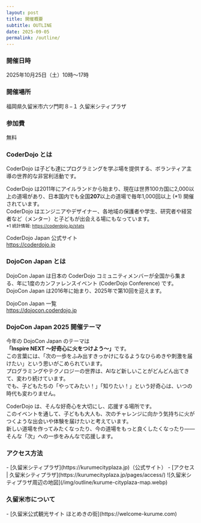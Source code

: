 ```yaml
---
layout: post
title: 開催概要
subtitle: OUTLINE
date: 2025-09-05
permalink: /outline/
---
```

<h3>開催日時</h3>
<time>2025年10月25日（土）10時〜17時</time>

<h3>開催場所</h3>
福岡県久留米市六ツ門町８−１
久留米シティプラザ

<h3>参加費</h3>
無料

<h3>CoderDojo とは</h3>
<p class="mb-4">
  CoderDojo は子ども達にプログラミングを学ぶ場を提供する、ボランティア主導の世界的な非営利活動です。
</p>

<p class="mb-4">
  CoderDojo は2011年にアイルランドから始まり、現在は世界100カ国に2,000以上の道場があり、日本国内でも全国<strong>207</strong>以上の道場で毎年1,000回以上 (*1) 開催されています。<br />
  CoderDojo はエンジニアやデザイナー、各地域の保護者や学生、研究者や経営者など（メンター）と子どもが出会える場にもなっています。<br />
  <small>*1 統計情報: <a class="underline" href="https://coderdojo.jp/stats" target="_blank">https://coderdojo.jp/stats</a></small>
</p>

CoderDojo Japan 公式サイト<br />
<a href="https://coderdojo.jp" target="_blank">https://coderdojo.jp</a>

<h3>DojoCon Japan とは</h3>
<p class="mb-4">
  DojoCon Japan は日本の CoderDojo コミュニティメンバーが全国から集まる、年に1度のカンファレンスイベント (CoderDojo Conference) です。<br />
  DojoCon Japan は2016年に始まり、2025年で第10回を迎えます。
</p>

DojoCon Japan 一覧<br />
<a href="https://dojocon.coderdojo.jp" target="_blank">https://dojocon.coderdojo.jp</a>

<h3>DojoCon Japan 2025 開催テーマ</h3>
<p class="mb-4">
  今年の DojoCon Japan のテーマは<strong>「Inspire NEXT 〜好奇心に火をつけよう〜」</strong>です。<br />
  この言葉には、「次の一歩をふみ出すきっかけになるようなひらめきや刺激を届けたい」という思いがこめられています。<br />
  プログラミングやテクノロジーの世界は、AIなど新しいことがどんどん出てきて、変わり続けています。<br />
  でも、子どもたちの「やってみたい！」「知りたい！」という好奇心は、いつの時代も変わりません。
</p>
<p class="mb-4">
  CoderDojo は、そんな好奇心を大切にし、応援する場所です。<br />
  このイベントを通して、子どもも大人も、次のチャレンジに向かう気持ちに火がつくような出会いや体験を届けたいと考えています。<br />
  新しい道場を作ってみたくなったり、今の道場をもっと良くしたくなったり――<br />
  そんな「次」への一歩をみんなで応援します。
</p>

<h3>アクセス方法</h3>
- [久留米シティプラザ](https://kurumecityplaza.jp)（公式サイト）
- [アクセス | 久留米シティプラザ](https://kurumecityplaza.jp/pages/access/)
![久留米シティプラザ周辺の地図](/img/outline/kurume-cityplaza-map.webp)

<h3>久留米市について</h3>
- [久留米公式観光サイト ほとめきの街](https://welcome-kurume.com)
